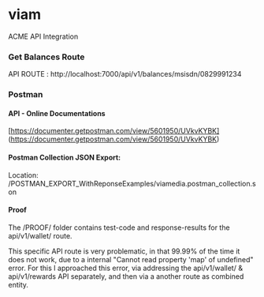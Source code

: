 # viam
ACME API Integration


### Get Balances Route

API ROUTE : http://localhost:7000/api/v1/balances/msisdn/0829991234






### Postman

#### API - Online Documentations

[https://documenter.getpostman.com/view/5601950/UVkvKYBK] (https://documenter.getpostman.com/view/5601950/UVkvKYBK)

#### Postman Collection JSON Export:

Location: /POSTMAN_EXPORT_WithReponseExamples/viamedia.postman_collection.son

#### Proof

The /PROOF/ folder contains test-code and response-results for the api/v1/wallet/ route.

This specific API route is very problematic, in that 99.99% of the time it does not work, due to a internal "Cannot read property 'map' of undefined" error. For this I approached this error, via addressing the api/v1/wallet/ & api/v1/rewards API separately, and then via a another route as combined entity.





